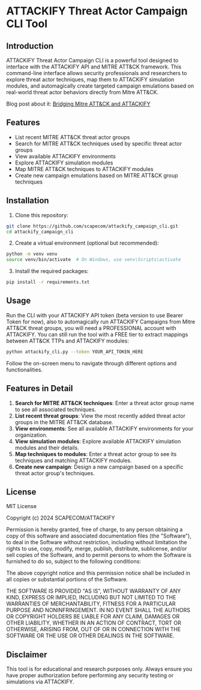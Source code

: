 # ATTACKIFY Threat Actor Campaign CLI Tool

## Introduction

ATTACKIFY Threat Actor Campaign CLI is a powerful tool designed to interface with the ATTACKIFY API and MITRE ATT&CK framework. This command-line interface allows security professionals and researchers to explore threat actor techniques, map them to ATTACKIFY simulation modules, and automagically create targeted campaign emulations based on real-world threat actor behaviors directly from Mitre ATT&CK.

Blog post about it: <a href="https://www.attackify.com/blog/bridging_mitre_attck_attackify/" target="_blogpost">Bridging Mitre ATT&CK and ATTACKIFY</a>

## Features

- List recent MITRE ATT&CK threat actor groups
- Search for MITRE ATT&CK techniques used by specific threat actor groups
- View available ATTACKIFY environments
- Explore ATTACKIFY simulation modules
- Map MITRE ATT&CK techniques to ATTACKIFY modules
- Create new campaign emulations based on MITRE ATT&CK group techniques

## Installation

1. Clone this repository:

```bash
git clone https://github.com/scapecom/attackify_campaign_cli.git
cd attackify_campaign_cli
```

2. Create a virtual environment (optional but recommended):

```bash
python -m venv venv
source venv/bin/activate  # On Windows, use venv\Scripts\activate
```

3. Install the required packages:

```bash
pip install -r requirements.txt
```

## Usage

Run the CLI with your ATTACKIFY API token (beta version to use Bearer Token for now), also to automagically run ATTACKIFY Campaigns from Mitre ATT&CK threat groups, you will need a PROFESSIONAL account with ATTACKIFY. You can still run the tool with a FREE tier to extract mappings between ATT&CK TTPs and ATTACKIFY modules:

```bash
python attackify_cli.py --token YOUR_API_TOKEN_HERE
```

Follow the on-screen menu to navigate through different options and functionalities.

## Features in Detail

1. **Search for MITRE ATT&CK techniques**: Enter a threat actor group name to see all associated techniques.
2. **List recent threat groups**: View the most recently added threat actor groups in the MITRE ATT&CK database.
3. **View environments**: See all available ATTACKIFY environments for your organization.
4. **View simulation modules**: Explore available ATTACKIFY simulation modules and their details.
5. **Map techniques to modules**: Enter a threat actor group to see its techniques and matching ATTACKIFY modules.
6. **Create new campaign**: Design a new campaign based on a specific threat actor group's techniques.


## License

MIT License

Copyright (c) 2024 SCAPECOM/ATTACKIFY

Permission is hereby granted, free of charge, to any person obtaining a copy
of this software and associated documentation files (the "Software"), to deal
in the Software without restriction, including without limitation the rights
to use, copy, modify, merge, publish, distribute, sublicense, and/or sell
copies of the Software, and to permit persons to whom the Software is
furnished to do so, subject to the following conditions:

The above copyright notice and this permission notice shall be included in all
copies or substantial portions of the Software.

THE SOFTWARE IS PROVIDED "AS IS", WITHOUT WARRANTY OF ANY KIND, EXPRESS OR
IMPLIED, INCLUDING BUT NOT LIMITED TO THE WARRANTIES OF MERCHANTABILITY,
FITNESS FOR A PARTICULAR PURPOSE AND NONINFRINGEMENT. IN NO EVENT SHALL THE
AUTHORS OR COPYRIGHT HOLDERS BE LIABLE FOR ANY CLAIM, DAMAGES OR OTHER
LIABILITY, WHETHER IN AN ACTION OF CONTRACT, TORT OR OTHERWISE, ARISING FROM,
OUT OF OR IN CONNECTION WITH THE SOFTWARE OR THE USE OR OTHER DEALINGS IN THE
SOFTWARE.

## Disclaimer

This tool is for educational and research purposes only. Always ensure you have proper authorization before performing any security testing or simulations via ATTACKIFY.